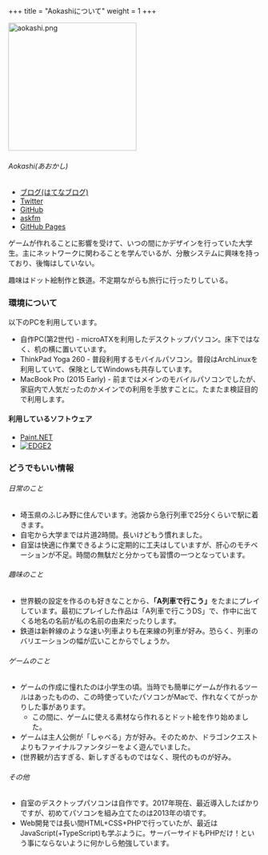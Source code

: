 +++
title = "Aokashiについて"
weight = 1
+++

<div class="intro">
  <img src="aokashi.png" alt="aokashi.png" class="intros is-icon" width="256" height="256">
  <section class="intros is-description">
    <h6 class="intros-title">Aokashi(あおかし)</h6>
    <ul>
      <li><a href="http://aokashi.hatenablog.jp" title="Aokashi Room">ブログ(はてなブログ)</a></li>
      <li><a href="https://twitter.com/aokashi" title="Aokashi(あおかし)(@aokashi)">Twitter</a></li>
      <li><a href="https://github.com/aokashi" title="aokashi(Aokashi)">GitHub</a></li>
      <li><a href="https://ask.fm/aokashi" title="Aokashi(@aokashi)">askfm</a></li>
      <li><a href="https://aokashi.github.io/" title="Aokashi Home Pages">GitHub Pages</a></li>
    </ul>
    <p>ゲームが作れることに影響を受けて、いつの間にかデザインを行っていた大学生。主にネットワークに関わることを学んでいるが、分散システムに興味を持っており、後悔はしていない。</p>
    <p>趣味はドット絵制作と鉄道。不定期ながらも旅行に行ったりしている。</p>
  </section>
</div>

### 環境について

以下のPCを利用しています。

- 自作PC(第2世代) - microATXを利用したデスクトップパソコン。床下ではなく、机の横に置いています。
- ThinkPad Yoga 260 - 普段利用するモバイルパソコン。普段はArchLinuxを利用していて、保険としてWindowsも共存しています。
- MacBook Pro (2015 Early) - 前まではメインのモバイルパソコンでしたが、家庭内で人気だったのかメインでの利用を手放すことに。たまたま検証目的で利用します。

#### 利用しているソフトウェア

- [Paint.NET](http://www.getpaint.net/)
- [![EDGE2](http://takabosoft.com/wp-content/themes/takabosoft/edge2/banner00.png)](http://takabosoft.com/edge2)

### どうでもいい情報

<div class="box is-cols-2">
  <section class="boxes">
    <h6 class="boxes-title">日常のこと</h6>
    <ul>
      <li>埼玉県のふじみ野に住んでいます。池袋から急行列車で25分くらいで駅に着きます。</li>
      <li>自宅から大学までは片道2時間。長いけどもう慣れました。</li>
      <li>自室は快適に作業できるように定期的に工夫はしていますが、肝心のモチベーションが不足。時間の無駄だと分かっても習慣の一つとなっています。</li>
    </ul>
  </section>
  <section class="boxes">
    <h6 class="boxes-title">趣味のこと</h6>
    <ul>
      <li>世界観の設定を作るのも好きなことから、<strong>「A列車で行こう」</strong>をたまにプレイしています。最初にプレイした作品は「A列車で行こうDS」で、作中に出てくる地名の名前が私の名前の由来だったりします。</li>
      <li>鉄道は新幹線のような速い列車よりも在来線の列車が好み。恐らく、列車のバリエーションの幅が広いことからでしょうか。</li>
    </ul>
  </section>
  <section class="boxes">
    <h6 class="boxes-title">ゲームのこと</h6>
    <ul>
      <li>ゲームの作成に憧れたのは小学生の頃。当時でも簡単にゲームが作れるツールはあったものの、この時使っていたパソコンがMacで、作れなくてがっかりした事があります。
        <ul>
          <li>この間に、ゲームに使える素材なら作れるとドット絵を作り始めました。</li>
        </ul></li>
      <li>ゲームは主人公側が「しゃべる」方が好み。そのためか、ドラゴンクエストよりもファイナルファンタジーをよく遊んでいました。</li>
      <li>(世界観が)古すぎる、新しすぎるものではなく、現代のものが好み。</li>
    </ul>
  </section>
  <section class="boxes">
    <h6 class="boxes-title">その他</h6>
    <ul>
      <li>自室のデスクトップパソコンは自作です。2017年現在、最近導入したばかりですが、初めてパソコンを組み立てたのは2013年の頃です。</li>
      <li>Web開発では長い間HTML+CSS+PHPで行っていたが、最近はJavaScript(+TypeScript)も学ぶように。サーバーサイドもPHPだけ！という事にならないように何かしら勉強しています。</li>
    </ul>
  </section>
</div>